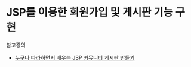 # JSP를 이용한 회원가입 및 게시판 기능 구현

참고강의
- [누구나 따라하면서 배우는 JSP 커뮤니티 게시판 만들기](https://www.inflearn.com/course/jsp-%EA%B2%8C%EC%8B%9C%ED%8C%90)
